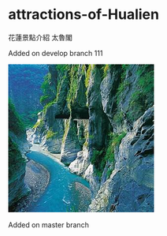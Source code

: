# attractions-of-Hualien
花蓮景點介紹
太魯閣

Added on develop branch 111

![Taroko](image\Taroko.jpg)

Added on master branch